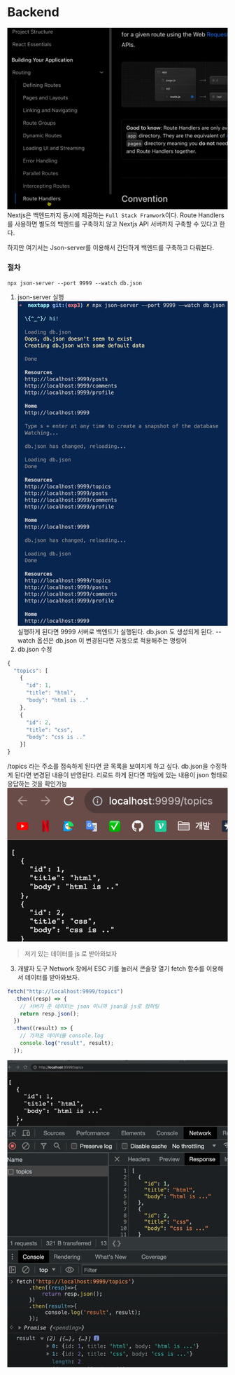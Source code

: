 # Backend

![Alt text](image.png)
Nextjs은 백엔드까지 동시에 제공하는 `Full Stack Framwork`이다.
Route Handlers를 사용하면 별도의 백엔드를 구축하지 않고 Nextjs API 서버까지 구축할 수 있다고 한다.

하지만 여기서는 Json-server를 이용해서 간단하게 백엔드를 구축하고 다뤄본다.

### 절차

```
npx json-server --port 9999 --watch db.json
```

1. json-server 실행
   ![Alt text](image-1.png)
   실행하게 된다면 9999 서버로 백엔드가 실행된다.
   db.json 도 생성되게 된다.
   --watch 옵션은 db.json 이 변경된다면 자동으로 적용해주는 명령어
2. db.json 수정

```js
{
  "topics": [
    {
      "id": 1,
      "title": "html",
      "body": "html is .."
    },
    {
      "id": 2,
      "title": "css",
      "body": "css is .."
    }]
}
```

/topics 라는 주소를 접속하게 된다면 글 목록을 보여지게 하고 싶다.
db.json을 수정하게 된다면 변경된 내용이 반영된다. 리로드 하게 된다면 파일에 있는 내용이 json 형태로 응답하는 것을 확인가능
![Alt text](image-2.png)

> 저기 있는 데이터를 js 로 받아와보자

3. 개발자 도구 Network 창에서 ESC 키를 눌러서 콘솔창 열기
   fetch 함수를 이용해서 데이터를 받아와보자.

```js
fetch("http://localhost:9999/topics")
  .then((resp) => {
    // 서버가 준 데이터는 json 이니까 json을 js로 컴퍼팅
    return resp.json();
  })
  .then((result) => {
    // 가져온 데이터를 console.log
    console.log("result", result);
  });
```

![Alt text](image-3.png)
